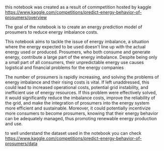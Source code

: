 this notebook was created as a result of commpetition hosted by kaggle https://www.kaggle.com/competitions/predict-energy-behavior-of-prosumers/overview

The goal of the notebook is to create an energy prediction model of prosumers to reduce energy imbalance costs.

This notebook aims to tackle the issue of energy imbalance, a situation where the energy expected to be used doesn't line up with the actual energy used or produced. Prosumers, who both consume and generate energy, contribute a large part of the energy imbalance. Despite being only a small part of all consumers, their unpredictable energy use causes logistical and financial problems for the energy companies

The number of prosumers is rapidly increasing, and solving the problems of energy imbalance and their rising costs is vital. If left unaddressed, this could lead to increased operational costs, potential grid instability, and inefficient use of energy resources. If this problem were effectively solved, it would significantly reduce the imbalance costs, improve the reliability of the grid, and make the integration of prosumers into the energy system more efficient and sustainable. Moreover, it could potentially incentivize more consumers to become prosumers, knowing that their energy behavior can be adequately managed, thus promoting renewable energy production and use.

to well understand the dataset used in the notebook you can check https://www.kaggle.com/competitions/predict-energy-behavior-of-prosumers/data
